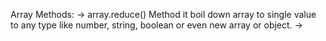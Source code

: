 Array Methods:
-> array.reduce() Method it boil down array to single value to any type like number, string, boolean or even new array or object.
->

